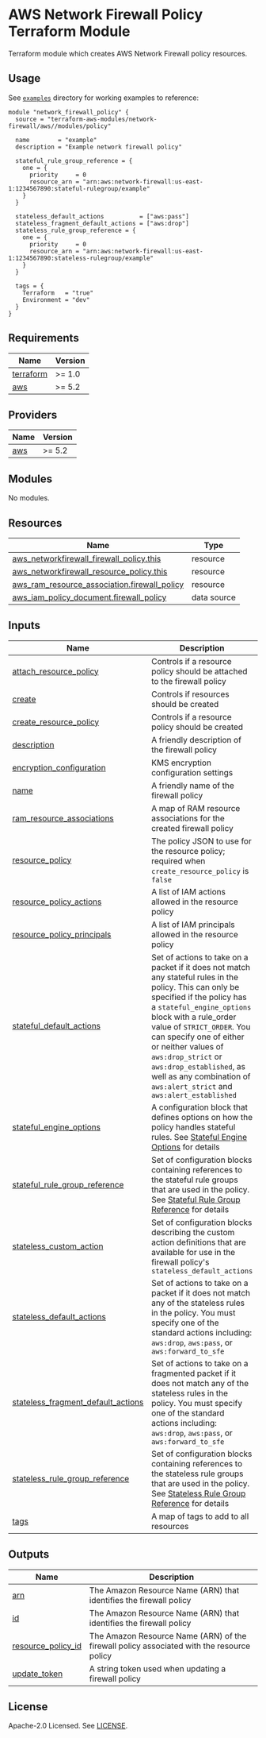 # AWS Network Firewall Policy Terraform Module

Terraform module which creates AWS Network Firewall policy resources.

## Usage

See [`examples`](https://github.com/clowdhaus/terraform-aws-network-firewall/tree/main/examples) directory for working examples to reference:

```hcl
module "network_firewall_policy" {
  source = "terraform-aws-modules/network-firewall/aws//modules/policy"

  name        = "example"
  description = "Example network firewall policy"

  stateful_rule_group_reference = {
    one = {
      priority     = 0
      resource_arn = "arn:aws:network-firewall:us-east-1:1234567890:stateful-rulegroup/example"
    }
  }

  stateless_default_actions          = ["aws:pass"]
  stateless_fragment_default_actions = ["aws:drop"]
  stateless_rule_group_reference = {
    one = {
      priority     = 0
      resource_arn = "arn:aws:network-firewall:us-east-1:1234567890:stateless-rulegroup/example"
    }
  }

  tags = {
    Terraform   = "true"
    Environment = "dev"
  }
}
```

<!-- BEGINNING OF PRE-COMMIT-TERRAFORM DOCS HOOK -->
## Requirements

| Name | Version |
|------|---------|
| <a name="requirement_terraform"></a> [terraform](#requirement\_terraform) | >= 1.0 |
| <a name="requirement_aws"></a> [aws](#requirement\_aws) | >= 5.2 |

## Providers

| Name | Version |
|------|---------|
| <a name="provider_aws"></a> [aws](#provider\_aws) | >= 5.2 |

## Modules

No modules.

## Resources

| Name | Type |
|------|------|
| [aws_networkfirewall_firewall_policy.this](https://registry.terraform.io/providers/hashicorp/aws/latest/docs/resources/networkfirewall_firewall_policy) | resource |
| [aws_networkfirewall_resource_policy.this](https://registry.terraform.io/providers/hashicorp/aws/latest/docs/resources/networkfirewall_resource_policy) | resource |
| [aws_ram_resource_association.firewall_policy](https://registry.terraform.io/providers/hashicorp/aws/latest/docs/resources/ram_resource_association) | resource |
| [aws_iam_policy_document.firewall_policy](https://registry.terraform.io/providers/hashicorp/aws/latest/docs/data-sources/iam_policy_document) | data source |

## Inputs

| Name | Description | Type | Default | Required |
|------|-------------|------|---------|:--------:|
| <a name="input_attach_resource_policy"></a> [attach\_resource\_policy](#input\_attach\_resource\_policy) | Controls if a resource policy should be attached to the firewall policy | `bool` | `false` | no |
| <a name="input_create"></a> [create](#input\_create) | Controls if resources should be created | `bool` | `true` | no |
| <a name="input_create_resource_policy"></a> [create\_resource\_policy](#input\_create\_resource\_policy) | Controls if a resource policy should be created | `bool` | `false` | no |
| <a name="input_description"></a> [description](#input\_description) | A friendly description of the firewall policy | `string` | `null` | no |
| <a name="input_encryption_configuration"></a> [encryption\_configuration](#input\_encryption\_configuration) | KMS encryption configuration settings | `any` | `{}` | no |
| <a name="input_name"></a> [name](#input\_name) | A friendly name of the firewall policy | `string` | `""` | no |
| <a name="input_ram_resource_associations"></a> [ram\_resource\_associations](#input\_ram\_resource\_associations) | A map of RAM resource associations for the created firewall policy | `map(string)` | `{}` | no |
| <a name="input_resource_policy"></a> [resource\_policy](#input\_resource\_policy) | The policy JSON to use for the resource policy; required when `create_resource_policy` is `false` | `string` | `""` | no |
| <a name="input_resource_policy_actions"></a> [resource\_policy\_actions](#input\_resource\_policy\_actions) | A list of IAM actions allowed in the resource policy | `list(string)` | `[]` | no |
| <a name="input_resource_policy_principals"></a> [resource\_policy\_principals](#input\_resource\_policy\_principals) | A list of IAM principals allowed in the resource policy | `list(string)` | `[]` | no |
| <a name="input_stateful_default_actions"></a> [stateful\_default\_actions](#input\_stateful\_default\_actions) | Set of actions to take on a packet if it does not match any stateful rules in the policy. This can only be specified if the policy has a `stateful_engine_options` block with a rule\_order value of `STRICT_ORDER`. You can specify one of either or neither values of `aws:drop_strict` or `aws:drop_established`, as well as any combination of `aws:alert_strict` and `aws:alert_established` | `list(string)` | `[]` | no |
| <a name="input_stateful_engine_options"></a> [stateful\_engine\_options](#input\_stateful\_engine\_options) | A configuration block that defines options on how the policy handles stateful rules. See [Stateful Engine Options](https://registry.terraform.io/providers/hashicorp/aws/latest/docs/resources/networkfirewall_firewall_policy#stateful-engine-options) for details | `any` | `{}` | no |
| <a name="input_stateful_rule_group_reference"></a> [stateful\_rule\_group\_reference](#input\_stateful\_rule\_group\_reference) | Set of configuration blocks containing references to the stateful rule groups that are used in the policy. See [Stateful Rule Group Reference](https://registry.terraform.io/providers/hashicorp/aws/latest/docs/resources/networkfirewall_firewall_policy#stateful-rule-group-reference) for details | `any` | `{}` | no |
| <a name="input_stateless_custom_action"></a> [stateless\_custom\_action](#input\_stateless\_custom\_action) | Set of configuration blocks describing the custom action definitions that are available for use in the firewall policy's `stateless_default_actions` | `any` | `{}` | no |
| <a name="input_stateless_default_actions"></a> [stateless\_default\_actions](#input\_stateless\_default\_actions) | Set of actions to take on a packet if it does not match any of the stateless rules in the policy. You must specify one of the standard actions including: `aws:drop`, `aws:pass`, or `aws:forward_to_sfe` | `list(string)` | <pre>[<br>  "aws:pass"<br>]</pre> | no |
| <a name="input_stateless_fragment_default_actions"></a> [stateless\_fragment\_default\_actions](#input\_stateless\_fragment\_default\_actions) | Set of actions to take on a fragmented packet if it does not match any of the stateless rules in the policy. You must specify one of the standard actions including: `aws:drop`, `aws:pass`, or `aws:forward_to_sfe` | `list(string)` | <pre>[<br>  "aws:pass"<br>]</pre> | no |
| <a name="input_stateless_rule_group_reference"></a> [stateless\_rule\_group\_reference](#input\_stateless\_rule\_group\_reference) | Set of configuration blocks containing references to the stateless rule groups that are used in the policy. See [Stateless Rule Group Reference](https://registry.terraform.io/providers/hashicorp/aws/latest/docs/resources/networkfirewall_firewall_policy#stateless-rule-group-reference) for details | `any` | `{}` | no |
| <a name="input_tags"></a> [tags](#input\_tags) | A map of tags to add to all resources | `map(string)` | `{}` | no |

## Outputs

| Name | Description |
|------|-------------|
| <a name="output_arn"></a> [arn](#output\_arn) | The Amazon Resource Name (ARN) that identifies the firewall policy |
| <a name="output_id"></a> [id](#output\_id) | The Amazon Resource Name (ARN) that identifies the firewall policy |
| <a name="output_resource_policy_id"></a> [resource\_policy\_id](#output\_resource\_policy\_id) | The Amazon Resource Name (ARN) of the firewall policy associated with the resource policy |
| <a name="output_update_token"></a> [update\_token](#output\_update\_token) | A string token used when updating a firewall policy |
<!-- END OF PRE-COMMIT-TERRAFORM DOCS HOOK -->

## License

Apache-2.0 Licensed. See [LICENSE](https://github.com/clowdhaus/terraform-aws-network-firewall/blob/main/LICENSE).
